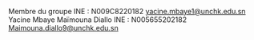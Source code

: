 Membre du groupe
INE : N009C8220182
yacine.mbaye1@unchk.edu.sn
Yacine Mbaye
Maïmouna Diallo
INE : N005655202182
Maimouna.diallo9@unchk.edu.sn
